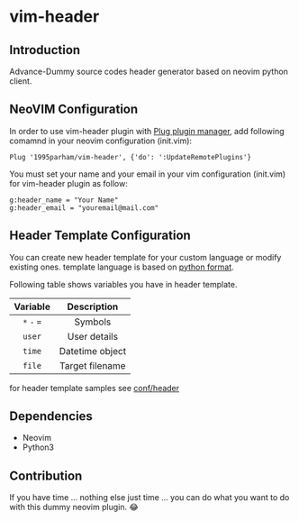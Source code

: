 # vim-header

## Introduction
Advance-Dummy source codes header generator based on neovim python client.

## NeoVIM Configuration
In order to use vim-header plugin with
[Plug plugin manager](https://github.com/junegunn/vim-plug),
add following comamnd in your neovim configuration (init.vim):

```viml
Plug '1995parham/vim-header', {'do': ':UpdateRemotePlugins'}
```

You must set your name and your email in your vim configuration (init.vim)
for vim-header plugin as follow:

```viml
g:header_name = "Your Name"
g:header_email = "youremail@mail.com"
```

## Header Template Configuration
You can create new header template for your custom language
or modify existing ones. template language is based on [python
format](https://docs.python.org/3/library/string.html#formatspec).

Following table shows variables you have in
header template.

| Variable     | Description     |
|:------------:|:---------------:|
| `*` `-` `=`  | Symbols         |
| `user`       | User details    |
| `time`       | Datetime object |
| `file`       | Target filename |

for header template samples see [conf/header](conf/header)

## Dependencies
* Neovim
* Python3

## Contribution
If you have time ... nothing else just time ... you can do what
you want to do with this dummy neovim plugin. :joy:
